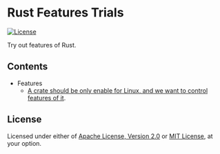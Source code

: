# Rust Features Trials

[![License]](#license)

Try out features of Rust.

[License]: https://img.shields.io/badge/License-Apache--2.0%20OR%20MIT-blue.svg

## Contents

- Features
  - [A crate should be only enable for Linux, and we want to control features of it](features/example-1).

## License

Licensed under either of [Apache License, Version 2.0] or [MIT License], at
your option.

[Apache License, Version 2.0]: LICENSE-APACHE
[MIT License]: LICENSE-MIT
